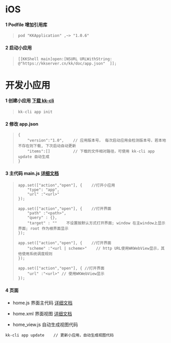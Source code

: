 # iOS

#### 1 Podfile 增加引用库

> ```
> pod "KKApplication" ,~> "1.0.6"
> ```

#### 2 启动小应用

> ```
> [[KKShell main]open:[NSURL URLWithString: @"https://kkserver.cn/kk/doc/app.json"  ]];
> ```

# 开发小应用

#### 1 创建小应用  [下载 kk-cli](https://github.com/hailongz/KKApplication/releases/download/1.0.6/kk-cli)

> ```
> kk-cli app init
> ```

#### 2 修改 app.json

> ```
> {
>     "version":"1.0",    // 应用版本号， 每次启动应用会检测版本号，若本地不存在则下载, 下次启动自动更新
>     "items":[]          // 下载的文件相对路径，可使用 kk-cli app update 自动生成  
> }
> ```

#### 3 主代码 main.js  [详细文档](/doc/code.md)

> ```
> app.set(["action","open"], {    //打开小应用
>     "type": "app",
>     "url" :"<url>"
> });
>
> app.set(["action","open"], {    //打开界面
>     "path" :"<path>",
>     "query" : {},
>     "target" : ""    不设置按默认方式打开界面; window 在主window上显示界面; root 作为根界面显示            
> });
>
> app.set(["action","open"], {    //打开界面
>     "scheme" :"<url | scheme>"    // http URL使用WKWebView显示，其他使用系统调度规则           
> });
>
> app.set(["action","open"], { //打开界面
>     "url" :"<url>" // 使用WKWebView显示     
> });
> ```

#### 4 页面

* home.js   界面主代码 [详细文档](/doc/code.md)

* home.xml  界面视图 [详细文档](/doc/view.md)

* home\_view.js 自动生成视图代码

```
kk-cli app update    // 更新小应用，自动生成视图代码
```



